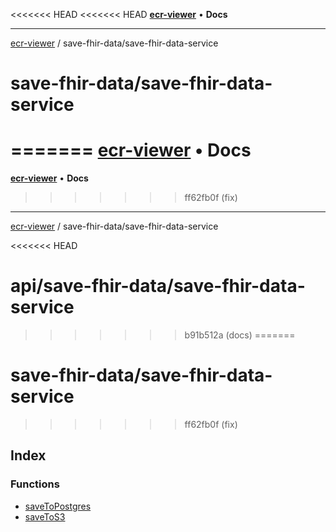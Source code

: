 <<<<<<< HEAD
<<<<<<< HEAD
[**ecr-viewer**](../../README.md) • **Docs**

***

[ecr-viewer](../../README.md) / save-fhir-data/save-fhir-data-service

# save-fhir-data/save-fhir-data-service
=======
[**ecr-viewer**](../../../README.md) • **Docs**
=======
[**ecr-viewer**](../../README.md) • **Docs**
>>>>>>> ff62fb0f (fix)

***

[ecr-viewer](../../README.md) / save-fhir-data/save-fhir-data-service

<<<<<<< HEAD
# api/save-fhir-data/save-fhir-data-service
>>>>>>> b91b512a (docs)
=======
# save-fhir-data/save-fhir-data-service
>>>>>>> ff62fb0f (fix)

## Index

### Functions

- [saveToPostgres](functions/saveToPostgres.md)
- [saveToS3](functions/saveToS3.md)
